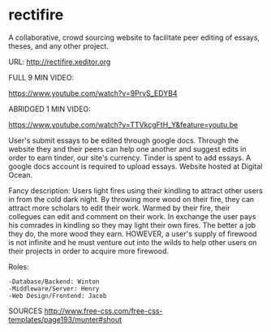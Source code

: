 # rectifire
A collaborative, crowd sourcing website to facilitate peer editing of essays, theses, and any other project. 

URL: http://rectifire.xeditor.org


FULL 9 MIN VIDEO:

https://www.youtube.com/watch?v=9PrvS_EDYB4

ABRIDGED 1 MIN VIDEO:

https://www.youtube.com/watch?v=TTVkcgFtH_Y&feature=youtu.be

User's submit essays to be edited through google docs. Through the website they and their peers can help one another and suggest edits in order to earn tinder, our site's currency. Tinder is spent to add essays. A google docs account is required to upload essays. Website hosted at Digital Ocean.


Fancy description: Users light fires using their kindling to attract other users in from the cold dark night. By throwing more wood on their fire, they can attract more scholars to edit their work. Warmed by their fire, their collegues can edit and comment on their work. In exchange the user pays his comrades in kindling so they may light their own fires. The better a job they do, the more wood they earn. HOWEVER, a user's supply of firewood is not infinite and he must venture out into the wilds to help other users on their projects in order to acquire more firewood. 


  
Roles:

    -Database/Backend: Winton
    -Middleware/Server: Henry
    -Web Design/Frontend: Jacob
SOURCES
http://www.free-css.com/free-css-templates/page193/munter#shout
